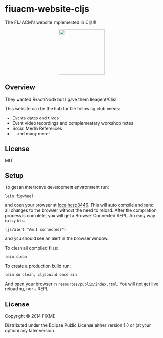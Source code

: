 # fiuacm-website-cljs

The FIU ACM's website implemented in Cljs!!!

<p align="center">
  <img align="center" src="assets/img/logo.png" height="150"/>
</p>

## Overview

They wanted React/Node but I gave them Reagent/Cljs!

This website can be the hub for the following club needs:

* Events dates and times
* Event video recordings and complementary workshop notes
* Social Media References
* ... and many more!

## License
MIT


## Setup

To get an interactive development environment run:

    lein figwheel

and open your browser at [localhost:3449](http://localhost:3449/).
This will auto compile and send all changes to the browser without the
need to reload. After the compilation process is complete, you will
get a Browser Connected REPL. An easy way to try it is:

    (js/alert "Am I connected?")

and you should see an alert in the browser window.

To clean all compiled files:

    lein clean

To create a production build run:

    lein do clean, cljsbuild once min

And open your browser in `resources/public/index.html`. You will not
get live reloading, nor a REPL. 

## License

Copyright © 2014 FIXME

Distributed under the Eclipse Public License either version 1.0 or (at your option) any later version.
